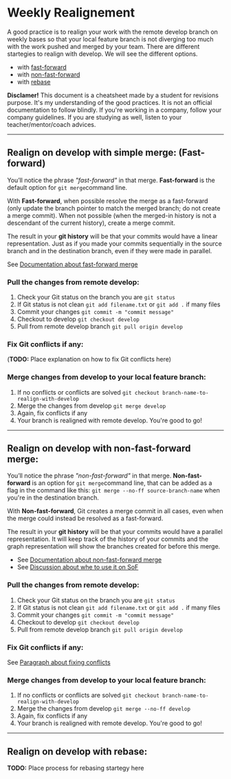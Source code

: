 # Weekly Realignement

A good practice is to realign your work with the remote develop branch on weekly bases so that your local feature branch is not diverging too much with the work pushed and merged by your team. There are different startegies to realign with develop. We will see the different options.
- with [fast-forward](#ff)
- with [non-fast-forward](#nff)
- with [rebase](#rb)

**Disclamer!** This document is a cheatsheet made by a student for revisions purpose. It's my understanding of the good practices. It is not an official documentation to follow blindly. If you're working in a company, follow your company guidelines. If you are studying as well, listen to your teacher/mentor/coach advices.

---

## <a name="ff"></a>Realign on develop with simple merge: (Fast-forward)

You’ll notice the phrase *"fast-forward"* in that merge. **Fast-forward** is the default option for `git merge`command line.

With **Fast-forward**, when possible resolve the merge as a fast-forward (only update the branch pointer to match the merged branch; do not create a merge commit). When not possible (when the merged-in history is not a descendant of the current history), create a merge commit.

The result in your **git history** will be that your commits would have a linear representation. Just as if you made your commits sequentially in the source branch and in the destination branch, even if they were made in parallel.

See [Documentation about fast-forward merge](https://git-scm.com/docs/git-merge)

### Pull the changes from remote develop:
1. Check your Git status on the branch you are `git status`
2. If Git status is not clean `git add filename.txt` or `git add .` if many files
3. Commit your changes `git commit -m "commit message"`
4. Checkout to develop `git checkout develop`
5. Pull from remote develop branch `git pull origin develop`

### <a name="conflicts"></a>Fix Git conflicts if any:
(**TODO:** Place explanation on how to fix Git conflicts here)

### Merge changes from develop to your local feature branch:
1. If no conflicts or conflicts are solved `git checkout branch-name-to-realign-with-develop`
2. Merge the changes from develop `git merge develop`
3. Again, fix conflicts if any
4. Your branch is realigned with remote develop. You're good to go!

---

## <a name="nff"></a>Realign on develop with non-fast-forward merge:

You’ll notice the phrase *"non-fast-forward"* in that merge. **Non-fast-forward** is an option for `git merge`command line, that can be added as a flag in the command like this: `git merge --no-ff source-branch-name` when you're in the destination branch.

With **Non-fast-forward**, Git creates a merge commit in all cases, even when the merge could instead be resolved as a fast-forward.

The result in your **git history** will be that your commits would have a parallel representation. It will keep track of the history of your commits and the graph representation will show the branches created for before this merge.

- See [Documentation about non-fast-forward merge](https://git-scm.com/docs/git-merge)
- See [Discussion about whe to use it on SoF](https://stackoverflow.com/questions/18126297/when-to-use-the-no-ff-merge-option-in-git)

### Pull the changes from remote develop:
1. Check your Git status on the branch you are `git status`
2. If Git status is not clean `git add filename.txt` or `git add .` if many files
3. Commit your changes `git commit -m "commit message"`
4. Checkout to develop `git checkout develop`
5. Pull from remote develop branch `git pull origin develop`

### Fix Git conflicts if any:
See [Paragraph about fixing conflicts](#conflicts)

### Merge changes from develop to your local feature branch:
1. If no conflicts or conflicts are solved `git checkout branch-name-to-realign-with-develop`
2. Merge the changes from develop `git merge --no-ff develop`
3. Again, fix conflicts if any
4. Your branch is realigned with remote develop. You're good to go!

---

## <a name="rb"></a>Realign on develop with rebase:

**TODO:** Place process for rebasing startegy here

